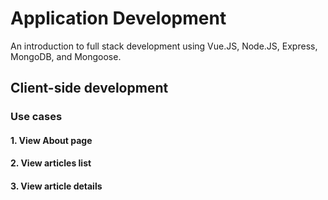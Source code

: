 # Application Development
An introduction to full stack development using Vue.JS, Node.JS, Express, MongoDB, and Mongoose.

## Client-side development

### Use cases
#### 1. View About page

#### 2. View articles list

#### 3. View article details
